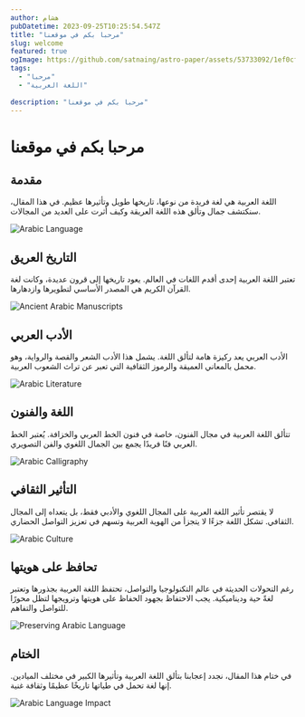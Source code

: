 ```yaml
---
author: هشام
pubDatetime: 2023-09-25T10:25:54.547Z
title: "مرحبا بكم في موقعنا"
slug: welcome
featured: true
ogImage: https://github.com/satnaing/astro-paper/assets/53733092/1ef0cf03-8137-4d67-ac81-84a032119e3a
tags:
  - "مرحبا"
  - "اللغة العربية"
  
description: "مرحبا بكم في موقعنا"
---
```





#  مرحبا بكم في موقعنا

## مقدمة

اللغة العربية هي لغة فريدة من نوعها، تاريخها طويل وتأثيرها عظيم. في هذا المقال، سنكتشف جمال وتألق هذه اللغة العريقة وكيف أثرت على العديد من المجالات.

![Arabic Language](@assets/images/1.jpg)

## التاريخ العريق

تعتبر اللغة العربية إحدى أقدم اللغات في العالم. يعود تاريخها إلى قرون عديدة، وكانت لغة القرآن الكريم هي المصدر الأساسي لتطويرها وازدهارها.

![Ancient Arabic Manuscripts](@assets/images/2.jpg)

## الأدب العربي

الأدب العربي يعد ركيزة هامة لتألق اللغة. يشمل هذا الأدب الشعر والقصة والرواية، وهو محمل بالمعاني العميقة والرموز الثقافية التي تعبر عن تراث الشعوب العربية.

![Arabic Literature](@assets/images/3.jpg)

## اللغة والفنون

تتألق اللغة العربية في مجال الفنون، خاصة في فنون الخط العربي والخزافة. يُعتبر الخط العربي فنًا فريدًا يجمع بين الجمال اللغوي والفن التصويري.

![Arabic Calligraphy](@assets/images/4.jpg)

## التأثير الثقافي

لا يقتصر تأثير اللغة العربية على المجال اللغوي والأدبي فقط، بل يتعداه إلى المجال الثقافي. تشكل اللغة جزءًا لا يتجزأ من الهوية العربية وتسهم في تعزيز التواصل الحضاري.

![Arabic Culture](@assets/images/5.jpg)

## تحافظ على هويتها

رغم التحولات الحديثة في عالم التكنولوجيا والتواصل، تحتفظ اللغة العربية بجذورها وتعتبر لغةً حية وديناميكية. يجب الاحتفاظ بجهود الحفاظ على هويتها وترويجها لتظل محورًا للتواصل والتفاهم.

![Preserving Arabic Language](@assets/images/6.jpg)

## الختام

في ختام هذا المقال، نجدد إعجابنا بتألق اللغة العربية وتأثيرها الكبير في مختلف الميادين. إنها لغة تحمل في طياتها تاريخًا عظيمًا وثقافة غنية.

![Arabic Language Impact](@assets/images/7.jpg)
